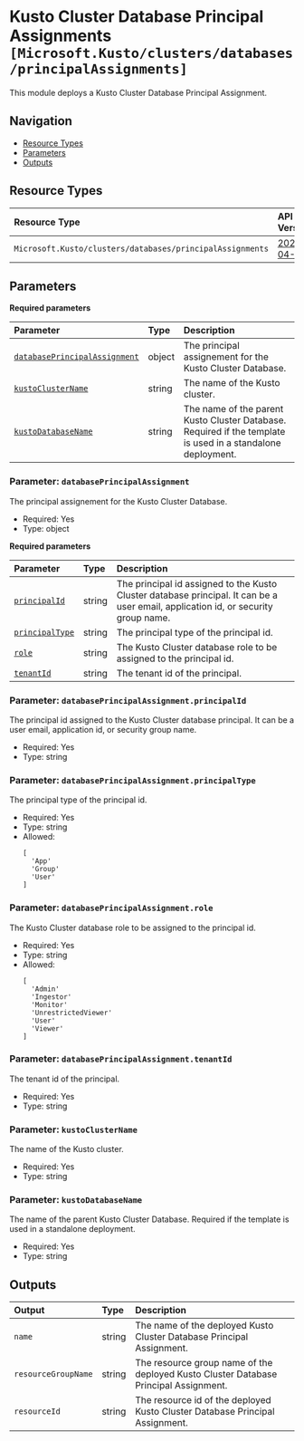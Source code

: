 # Kusto Cluster Database Principal Assignments `[Microsoft.Kusto/clusters/databases/principalAssignments]`

This module deploys a Kusto Cluster Database Principal Assignment.

## Navigation

- [Resource Types](#Resource-Types)
- [Parameters](#Parameters)
- [Outputs](#Outputs)

## Resource Types

| Resource Type | API Version |
| :-- | :-- |
| `Microsoft.Kusto/clusters/databases/principalAssignments` | [2024-04-13](https://learn.microsoft.com/en-us/azure/templates/Microsoft.Kusto/2024-04-13/clusters/databases/principalAssignments) |

## Parameters

**Required parameters**

| Parameter | Type | Description |
| :-- | :-- | :-- |
| [`databasePrincipalAssignment`](#parameter-databaseprincipalassignment) | object | The principal assignement for the Kusto Cluster Database. |
| [`kustoClusterName`](#parameter-kustoclustername) | string | The name of the Kusto cluster. |
| [`kustoDatabaseName`](#parameter-kustodatabasename) | string | The name of the parent Kusto Cluster Database. Required if the template is used in a standalone deployment. |

### Parameter: `databasePrincipalAssignment`

The principal assignement for the Kusto Cluster Database.

- Required: Yes
- Type: object

**Required parameters**

| Parameter | Type | Description |
| :-- | :-- | :-- |
| [`principalId`](#parameter-databaseprincipalassignmentprincipalid) | string | The principal id assigned to the Kusto Cluster database principal. It can be a user email, application id, or security group name. |
| [`principalType`](#parameter-databaseprincipalassignmentprincipaltype) | string | The principal type of the principal id. |
| [`role`](#parameter-databaseprincipalassignmentrole) | string | The Kusto Cluster database role to be assigned to the principal id. |
| [`tenantId`](#parameter-databaseprincipalassignmenttenantid) | string | The tenant id of the principal. |

### Parameter: `databasePrincipalAssignment.principalId`

The principal id assigned to the Kusto Cluster database principal. It can be a user email, application id, or security group name.

- Required: Yes
- Type: string

### Parameter: `databasePrincipalAssignment.principalType`

The principal type of the principal id.

- Required: Yes
- Type: string
- Allowed:
  ```Bicep
  [
    'App'
    'Group'
    'User'
  ]
  ```

### Parameter: `databasePrincipalAssignment.role`

The Kusto Cluster database role to be assigned to the principal id.

- Required: Yes
- Type: string
- Allowed:
  ```Bicep
  [
    'Admin'
    'Ingestor'
    'Monitor'
    'UnrestrictedViewer'
    'User'
    'Viewer'
  ]
  ```

### Parameter: `databasePrincipalAssignment.tenantId`

The tenant id of the principal.

- Required: Yes
- Type: string

### Parameter: `kustoClusterName`

The name of the Kusto cluster.

- Required: Yes
- Type: string

### Parameter: `kustoDatabaseName`

The name of the parent Kusto Cluster Database. Required if the template is used in a standalone deployment.

- Required: Yes
- Type: string

## Outputs

| Output | Type | Description |
| :-- | :-- | :-- |
| `name` | string | The name of the deployed Kusto Cluster Database Principal Assignment. |
| `resourceGroupName` | string | The resource group name of the deployed Kusto Cluster Database Principal Assignment. |
| `resourceId` | string | The resource id of the deployed Kusto Cluster Database Principal Assignment. |
